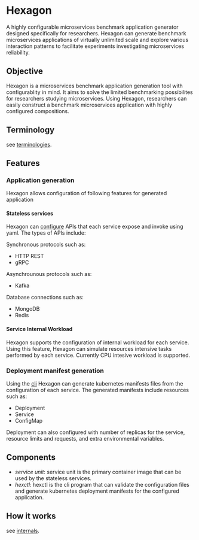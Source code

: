 # Hexagon
A highly configurable microservices benchmark application generator designed specifically for researchers.
Hexagon can generate benchmark microservices applications of virtually unlimited scale and explore various interaction patterns to facilitate experiments investigating microservices reliability.

## Objective
Hexagon is a microservices benchmark application generation tool with configurablity in mind.
It aims to solve the limited benchmarking possibilites for researchers studying microservices.
Using Hexagon, researchers can easily construct a benchmark microservices application with highly configured compositions.

## Terminology
see [terminologies](./docs/terminology.md).

## Features
### Application generation
Hexagon allows configuration of following features for generated application
#### Stateless services
Hexagon can [configure](./docs/configuration.md) APIs that each service expose and invoke using yaml.
The types of APIs include:

Synchronous protocols such as:
- HTTP REST
- gRPC

Asynchrounous protocols such as:
- Kafka

Database connections such as:
- MongoDB
- Redis

#### Service Internal Workload
Hexagon supports the configuration of internal workload for each service.
Using this feature, Hexagon can simulate resources intensive tasks performed by each service.
Currently CPU intesive workload is supported.


### Deployment manifest generation
Using the [cli](./cmd/hexctl/) Hexagon can generate kubernetes manifests files from the configuration of each service.
The generated manifests include resources such as:
- Deployment
- Service
- ConfigMap

Deployment can also configured with number of replicas for the service, resource limits and requests, and extra environmental variables.

## Components
- *service unit*: service unit is the primary container image that can be used by the stateless services.
- *hexctl*: hexctl is the cli program that can validate the configuration files and generate kubernetes deployment manifests for the configured application.

## How it works
see [internals](./docs/internals.md).

